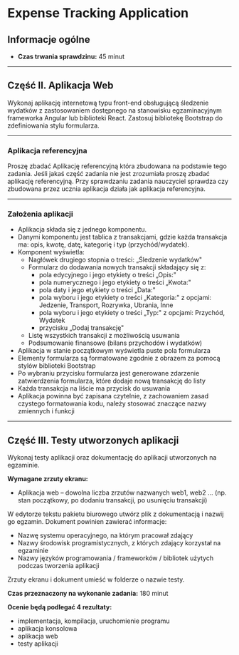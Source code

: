 # Expense Tracking Application

## Informacje ogólne

- **Czas trwania sprawdzinu:** 45 minut

---

## Część II. Aplikacja Web

Wykonaj aplikację internetową typu front-end obsługującą śledzenie wydatków z zastosowaniem dostępnego na stanowisku egzaminacyjnym frameworka Angular lub biblioteki React. Zastosuj bibliotekę Bootstrap do zdefiniowania stylu formularza.

---

### Aplikacja referencyjna

Proszę zbadać Aplikację referencyjną która zbudowana na podstawie tego zadania. Jeśli jakaś część zadania nie jest zrozumiała proszę zbadać aplikację referencyjną. Przy sprawdzaniu zadania nauczyciel sprawdza czy zbudowana przez ucznia aplikacja działa jak aplikacja referencyjna.

---

### Założenia aplikacji

- Aplikacja składa się z jednego komponentu.
- Danymi komponentu jest tablica z transakcjami, gdzie każda transakcja ma: opis, kwotę, datę, kategorię i typ (przychód/wydatek).
- Komponent wyświetla:
  - Nagłówek drugiego stopnia o treści: „Śledzenie wydatków"
  - Formularz do dodawania nowych transakcji składający się z:
    - pola edycyjnego i jego etykiety o treści „Opis:"
    - pola numerycznego i jego etykiety o treści „Kwota:"
    - pola daty i jego etykiety o treści „Data:"
    - pola wyboru i jego etykiety o treści „Kategoria:" z opcjami: Jedzenie, Transport, Rozrywka, Ubrania, Inne
    - pola wyboru i jego etykiety o treści „Typ:" z opcjami: Przychód, Wydatek
    - przycisku „Dodaj transakcję"
  - Listę wszystkich transakcji z możliwością usuwania
  - Podsumowanie finansowe (bilans przychodów i wydatków)
- Aplikacja w stanie początkowym wyświetla puste pola formularza
- Elementy formularza są formatowane zgodnie z obrazem za pomocą stylów biblioteki Bootstrap
- Po wybraniu przycisku formularza jest generowane zdarzenie zatwierdzenia formularza, które dodaje nową transakcję do listy
- Każda transakcja na liście ma przycisk do usuwania
- Aplikacja powinna być zapisana czytelnie, z zachowaniem zasad czystego formatowania kodu, należy stosować znaczące nazwy zmiennych i funkcji

---

## Część III. Testy utworzonych aplikacji

Wykonaj testy aplikacji oraz dokumentację do aplikacji utworzonych na egzaminie.

**Wymagane zrzuty ekranu:**
- Aplikacja web – dowolna liczba zrzutów nazwanych web1, web2 ... (np. stan początkowy, po dodaniu transakcji, po usunięciu transakcji)

W edytorze tekstu pakietu biurowego utwórz plik z dokumentacją i nazwij go egzamin. Dokument powinien zawierać informacje:

- Nazwę systemu operacyjnego, na którym pracował zdający
- Nazwy środowisk programistycznych, z których zdający korzystał na egzaminie
- Nazwy języków programowania / frameworków / bibliotek użytych podczas tworzenia aplikacji

Zrzuty ekranu i dokument umieść w folderze o nazwie testy.

**Czas przeznaczony na wykonanie zadania:** 180 minut

**Ocenie będą podlegać 4 rezultaty:**
- implementacja, kompilacja, uruchomienie programu
- aplikacja konsolowa
- aplikacja web
- testy aplikacji
